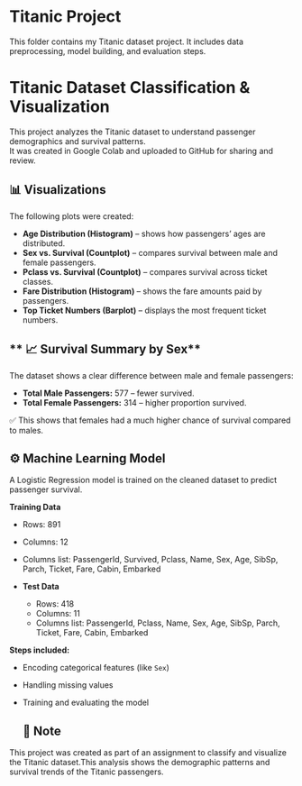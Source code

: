 # Titanic Project

This folder contains my Titanic dataset project.
It includes data preprocessing, model building, and evaluation steps.

# **Titanic Dataset Classification & Visualization**

This project analyzes the Titanic dataset to understand passenger demographics and survival patterns.  
It was created in Google Colab and uploaded to GitHub for sharing and review.

## **📊 Visualizations**
The following plots were created:

- **Age Distribution (Histogram)** – shows how passengers’ ages are distributed.
- **Sex vs. Survival (Countplot)** – compares survival between male and female passengers.
- **Pclass vs. Survival (Countplot)** – compares survival across ticket classes.
- **Fare Distribution (Histogram)** – shows the fare amounts paid by passengers.
- **Top Ticket Numbers (Barplot)** – displays the most frequent ticket numbers.
  
## ** 📈 Survival Summary by Sex**
The dataset shows a clear difference between male and female passengers:

- **Total Male Passengers:** 577 – fewer survived.  
- **Total Female Passengers:** 314 – higher proportion survived.  

✅ This shows that females had a much higher chance of survival compared to males.

 ## **⚙️ Machine Learning Model**
A Logistic Regression model is trained on the cleaned dataset to predict passenger survival.

**Training Data**  
  - Rows: 891  
  - Columns: 12  
  - Columns list: PassengerId, Survived, Pclass, Name, Sex, Age, SibSp, Parch, Ticket, Fare, Cabin, Embarked  

- **Test Data**  
  - Rows: 418  
  - Columns: 11  
  - Columns list: PassengerId, Pclass, Name, Sex, Age, SibSp, Parch, Ticket, Fare, Cabin, Embarked  


**Steps included:**
- Encoding categorical features (like `Sex`)
- Handling missing values
- Training and evaluating the model

  ## **📝 Note**
This project was created as part of an assignment to classify and visualize the Titanic dataset.This analysis shows the demographic patterns and survival trends of the Titanic passengers.





